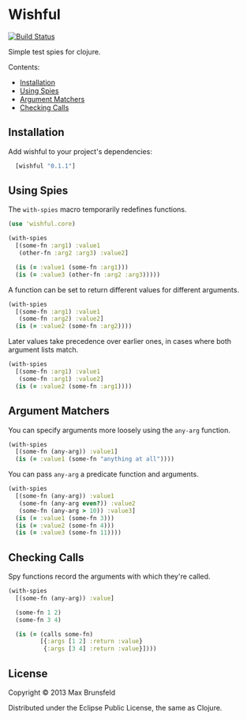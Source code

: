 Wishful
=======

[![Build Status](https://travis-ci.org/maxbrunsfeld/wishful.png)](https://travis-ci.org/maxbrunsfeld/wishful)

Simple test spies for clojure.

Contents:
  - [Installation](#installation)
  - [Using Spies](#using-spies)
  - [Argument Matchers](#argument-matchers)
  - [Checking Calls](#checking-calls)

## Installation

Add wishful to your project's dependencies:

```clojure
  [wishful "0.1.1"]
```

## Using Spies

The `with-spies` macro temporarily redefines functions.

```clojure
(use 'wishful.core)

(with-spies
  [(some-fn :arg1) :value1
   (other-fn :arg2 :arg3) :value2]

  (is (= :value1 (some-fn :arg1)))
  (is (= :value3 (other-fn :arg2 :arg3)))))
```

A function can be set to return different values for different arguments.

```clojure
(with-spies
  [(some-fn :arg1) :value1
   (some-fn :arg2) :value2]
  (is (= :value2 (some-fn :arg2))))
```

Later values take precedence over earlier ones, in cases where both
argument lists match.

```clojure
(with-spies
  [(some-fn :arg1) :value1
   (some-fn :arg1) :value2]
  (is (= :value2 (some-fn :arg1))))
```

## Argument Matchers

You can specify arguments more loosely using the `any-arg` function.

```clojure
(with-spies
  [(some-fn (any-arg)) :value1]
  (is (= :value1 (some-fn "anything at all"))))
```

You can pass `any-arg` a predicate function and arguments.

```clojure
(with-spies
  [(some-fn (any-arg)) :value1
   (some-fn (any-arg even?)) :value2
   (some-fn (any-arg > 10)) :value3]
  (is (= :value1 (some-fn 3)))
  (is (= :value2 (some-fn 4)))
  (is (= :value3 (some-fn 11))))
```

## Checking Calls

Spy functions record the arguments with which they're called.

```clojure
(with-spies
  [(some-fn (any-arg)) :value]

  (some-fn 1 2)
  (some-fn 3 4)

  (is (= (calls some-fn)
         [{:args [1 2] :return :value}
          {:args [3 4] :return :value}])))
```

## License

Copyright © 2013 Max Brunsfeld

Distributed under the Eclipse Public License, the same as Clojure.
